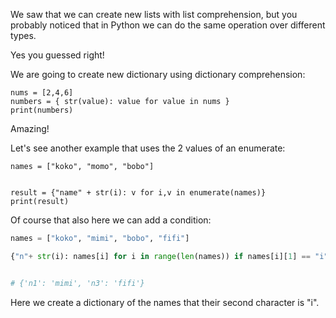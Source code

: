 We saw that we can create new lists with list comprehension, but you probably noticed that in Python we can do the same operation over different types.

Yes you guessed right!

We are going to create new dictionary using dictionary comprehension:
```
nums = [2,4,6]
numbers = { str(value): value for value in nums }
print(numbers)
```

Amazing!

Let's see another example that uses the 2 values of an enumerate:
```
names = ["koko", "momo", "bobo"]


result = {"name" + str(i): v for i,v in enumerate(names)}
print(result)
```

Of course that also here we can add a condition:
```python
names = ["koko", "mimi", "bobo", "fifi"]

{"n"+ str(i): names[i] for i in range(len(names)) if names[i][1] == "i"}


# {'n1': 'mimi', 'n3': 'fifi'}
```
Here we create a dictionary of the names that their second character is "i".